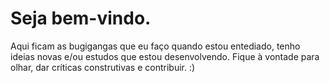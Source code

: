 # Seja bem-vindo.

Aqui ficam as bugigangas que eu faço quando estou entediado, tenho ideias novas e/ou estudos que estou desenvolvendo. Fique à vontade para olhar, dar críticas construtivas e contribuir. :)
